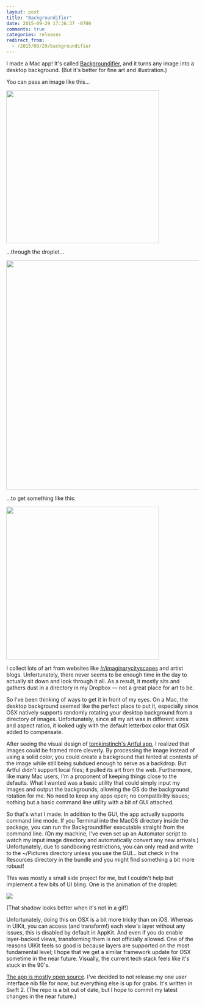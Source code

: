 ```yaml
---
layout: post
title: "Backgroundifier"
date: 2015-09-29 17:36:37 -0700
comments: true
categories: releases
redirect_from:
  - /2015/09/29/backgroundifier
---
```


I made a Mac app! It's called [Backgroundifier](http://backgroundifier.archagon.net), and it turns any image into a desktop background. (But it's better for fine art and illustration.)

<!--more-->

You can pass an image like this...

<img src="{{ site.baseurl }}/images/bgify-1.jpg" class="content" width="400px" />

...through the droplet...

<img src="{{ site.baseurl }}/images/bgify-2.png" class="content" width="600px" />

...to get something like this:

<img src="{{ site.baseurl }}/images/bgify-3.jpg" class="content" width="400px" />

I collect lots of art from websites like [/r/imaginarycityscapes](https://www.reddit.com/r/ImaginaryCityscapes) and artist blogs. Unfortunately, there never seems to be enough time in the day to actually sit down and look through it all. As a result, it mostly sits and gathers dust in a directory in my Dropbox — not a great place for art to be.

So I've been thinking of ways to get it in front of my eyes. On a Mac, the desktop background seemed like the perfect place to put it, especially since OSX natively supports randomly rotating your desktop background from a directory of images. Unfortunately, since all my art was in different sizes and aspect ratios, it looked ugly with the default letterbox color that OSX added to compensate.

After seeing the visual design of [tomkinstinch's Artful app](https://news.ycombinator.com/item?id=8723120), I realized that images could be framed more cleverly. By processing the image instead of using a solid color, you could create a background that hinted at contents of the image while still being subdued enough to serve as a backdrop. But Artful didn't support local files; it pulled its art from the web. Furthermore, like many Mac users, I'm a proponent of keeping things close to the defaults. What I wanted was a basic utility that could simply input my images and output the backgrounds, allowing the OS do the background rotation for me. No need to keep any apps open; no compatibility issues; nothing but a basic command line utility with a bit of GUI attached.

So that's what I made. In addition to the GUI, the app actually supports command line mode. If you Terminal into the MacOS directory inside the package, you can run the Backgroundifier executable straight from the command line. (On my machine, I've even set up an Automator script to watch my input image directory and automatically convert any new arrivals.) Unfortunately, due to sandboxing restrictions, you can only read and write to the ~/Pictures directory unless you use the GUI... but check in the Resources directory in the bundle and you might find something a bit more robust!

This was mostly a small side project for me, but I couldn't help but implement a few bits of UI bling. One is the animation of the droplet:

<img src="{{ site.baseurl }}/images/bgify-demo2.gif" />

(That shadow looks better when it's not in a gif!)

Unfortunately, doing this on OSX is a bit more tricky than on iOS. Whereas in UIKit, you can access (and transform!) each view's layer without any issues, this is disabled by default in AppKit. And even if you do enable layer-backed views, transforming them is not officially allowed. One of the reasons UIKit feels so good is because layers are supported on the most fundamental level; I hope that we get a similar framework update for OSX sometime in the near future. Visually, the current tech stack feels like it's stuck in the 90's.

[The app is mostly open source](https://github.com/archagon/backgroundifier-public). I've decided to not release my one user interface nib file for now, but everything else is up for grabs. It's written in Swift 2. (The repo is a bit out of date, but I hope to commit my latest changes in the near future.)